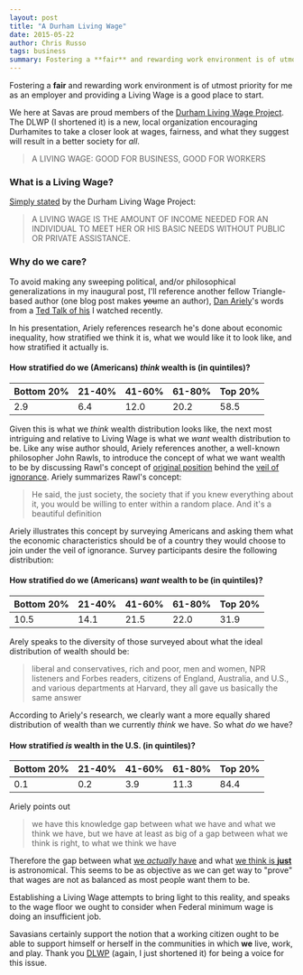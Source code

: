 ```yaml
---
layout: post
title: "A Durham Living Wage"
date: 2015-05-22
author: Chris Russo
tags: business
summary: Fostering a **fair** and rewarding work environment is of utmost priority for me as an employer and providing a Living Wage is a good place to start.
---
```


Fostering a **fair** and rewarding work environment is of utmost priority for me as
an employer and providing a Living Wage is a good place to start.

We here at Savas are proud members of the [Durham Living Wage Project](http://www.durhamlivingwage.org).
The DLWP (I shortened it) is a new, local organization encouraging
Durhamites to take a closer look at wages, fairness, and what they suggest will
result in a better society for _all_.

> A LIVING WAGE: GOOD FOR BUSINESS, GOOD FOR WORKERS

### What is a Living Wage?

[Simply stated](http://www.durhamlivingwage.org/what) by the Durham Living Wage Project:

> A LIVING WAGE IS THE AMOUNT OF INCOME NEEDED FOR AN INDIVIDUAL TO MEET HER OR
HIS BASIC NEEDS WITHOUT PUBLIC OR PRIVATE ASSISTANCE.

### Why do we care?

To avoid making any sweeping political, and/or philosophical generalizations in
my inaugural post, I'll reference another fellow Triangle-based author
(one blog post makes <del>you</del>me an author), [Dan Ariely](http://danariely.com/)'s words from a
[Ted Talk of his](https://www.ted.com/talks/dan_ariely_how_equal_do_we_want_the_world_to_be_you_d_be_surprised?language=en)
I watched recently.

In his presentation, Ariely references research he's done about economic inequality,
how stratified we think it is, what we would like it to look like, and how
stratified it actually is.

#### How stratified do we (Americans) _think_ wealth is (in quintiles)?

| Bottom 20% | 21-40% | 41-60% | 61-80% | Top 20% |
|:--------|:-------|:--------|:--------|:-------|
| 2.9   | 6.4   | 12.0   | 20.2   | 58.5   |


Given this is what we _think_ wealth distribution looks like, the next
most intriguing and relative to Living Wage is what we _want_ wealth
distribution to be. Like any wise author should, Ariely references another,
a well-known philosopher John Rawls, to introduce the concept of what we want
wealth to be by discussing Rawl's concept of
[original position](http://en.wikipedia.org/wiki/Original_position)
behind the [veil of ignorance](http://en.wikipedia.org/wiki/Veil_of_ignorance).
Ariely summarizes Rawl's concept:

> He said, the just society, the society that if you knew everything
about it, you would be willing to enter within a random place. And it's a
beautiful definition

Ariely illustrates this concept by surveying Americans and asking them what the
economic characteristics should be of a country they would choose to join under
the veil of ignorance. Survey participants desire the following distribution:

#### How stratified do we (Americans) **_want_** wealth to be (in quintiles)?

| Bottom 20% | 21-40% | 41-60% | 61-80% | Top 20% |
|:--------|:-------|:--------|:--------|:-------|
| 10.5   | 14.1   | 21.5   | 22.0   | 31.9   |

Arely speaks to the diversity of those surveyed about what the ideal distribution
of wealth should be:

> liberal and conservatives, rich and poor, men and women, NPR listeners and
Forbes readers, citizens of England, Australia, and U.S., and various departments
at Harvard, they all gave us basically the same answer

According to Ariely's research, we clearly want a more equally shared
distribution of wealth than we currently _think_ we have. So what _do_ we have?

#### How stratified _is_ wealth in the U.S. (in quintiles)?

| Bottom 20% | 21-40% | 41-60% | 61-80% | Top 20% |
|:--------|:-------|:--------|:--------|:-------|
| 0.1   | 0.2   | 3.9   | 11.3   | 84.4   |

Ariely points out

> we have this knowledge gap between what we have and what we think we have, but
we have at least as big of a gap between what we think is right, to what we think
we have

Therefore the gap between what
[we _actually_ have](#how-stratified-is-wealth-in-the-us-in-quintiles) and what
[we think is **just**](#how-stratified-do-we-americans-want-wealth-to-be-in-quintiles)
is astronomical. This seems to be as objective as we can get way to "prove"
that wages are not as balanced as most people want them to be.

Establishing a Living Wage attempts to bring light to this reality, and speaks
to the wage floor we ought to consider when Federal minimum wage is doing an
insufficient job.

Savasians certainly support the notion that a working citizen ought to be
able to support himself or herself in the communities in which **we** live, work,
and play. Thank you [DLWP](http://www.durhamlivingwage.org) (again, I just shortened it) for being a voice for this
issue.
